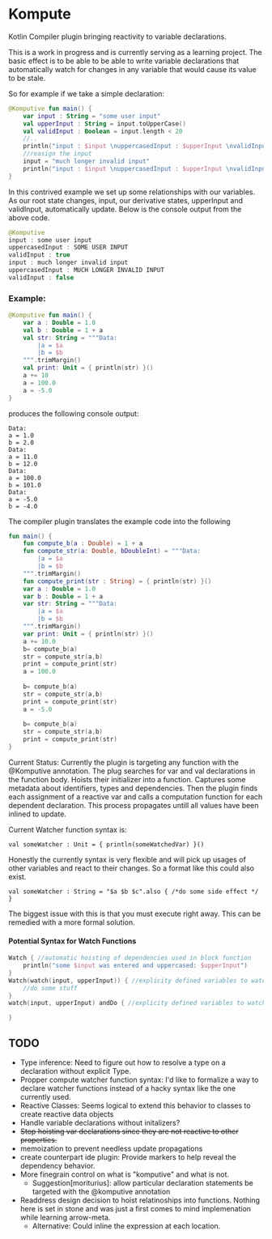 # Kompute
Kotlin Compiler plugin bringing reactivity to variable declarations.

This is a work in progress and is currently serving as a learning project. The basic effect is to be able to be able to write variable declarations that automatically watch for changes in any variable that would cause its value to be stale.

So for example if we take a simple declaration:
```kotlin
@Komputive fun main() {
    var input : String = "some user input"
    val upperInput : String = input.toUpperCase()
    val validInput : Boolean = input.length < 20
    //..
    println("input : $input \nuppercasedInput : $upperInput \nvalidInput : $validInput")
    //reasign the input
    input = "much longer invalid input"
    println("input : $input \nuppercasedInput : $upperInput \nvalidInput : $validInput")
}
```

In this contrived example we set up some relationships with our variables. As our root state changes, input, our derivative states, upperInput and validInput, automatically update. Below is the console output from the above code.
```kotlin
@Komputive
input : some user input 
uppercasedInput : SOME USER INPUT 
validInput : true
input : much longer invalid input 
uppercasedInput : MUCH LONGER INVALID INPUT 
validInput : false
```

### Example:
```kotlin
@Komputive fun main() {
    var a : Double = 1.0
    val b : Double = 1 + a
    val str: String = """Data:
        |a = $a
        |b = $b
    """.trimMargin()
    val print: Unit = { println(str) }()
    a += 10
    a = 100.0
    a = -5.0
}
```

produces the following console output:
```
Data:
a = 1.0
b = 2.0
Data:
a = 11.0
b = 12.0
Data:
a = 100.0
b = 101.0
Data:
a = -5.0
b = -4.0
```

The compiler plugin translates the example code into the following
```kotlin
fun main() {
    fun compute_b(a : Double) = 1 + a
    fun compute_str(a: Double, bDoubleInt) = """Data:
        |a = $a
        |b = $b
    """.trimMargin()
    fun compute_print(str : String) = { println(str) }()
    var a : Double = 1.0
    var b : Double = 1 + a
    var str: String = """Data:
        |a = $a
        |b = $b
    """.trimMargin()
    var print: Unit = { println(str) }()
    a += 10.0
    b= compute_b(a)
    str = compute_str(a,b)
    print = compute_print(str)
    a = 100.0
    
    b= compute_b(a)
    str = compute_str(a,b)
    print = compute_print(str)
    a = -5.0
    
    b= compute_b(a)
    str = compute_str(a,b)
    print = compute_print(str)
} 
```

Current Status:
Currently the plugin is targeting any function with the @Komputive annotation. The plug searches for var and val declarations in the function body. Hoists their initializer into a function. Captures some metadata about identifiers, types and dependencies. Then the plugin finds each assignment of a reactive var and calls a computation function for each dependent declaration. This process propagates untill all values have been inlined to update. 

Current Watcher function syntax is:

  ```val someWatcher : Unit = { println(someWatchedVar) }()```
  
  Honestly the currently syntax is very flexible and will pick up usages of other variables and react to their changes. So a format like this could also exist. 
  
```val someWatcher : String = "$a $b $c".also { /*do some side effect */ } ```

The biggest issue with this is that you must execute right away. This can be remedied with a more formal solution.

#### Potential Syntax for Watch Functions
```kotlin
Watch { //automatic hoisting of dependencies used in block function
    println("some $input was entered and uppercased: $upperInput")
}
Watch(watch(input, upperInput)) { //explicity defined variables to watch
    //do some stuff
}
watch(input, upperInput) andDo { //explicity defined variables to watch

}
```



## TODO
- Type inference: Need to figure out how to resolve a type on a declaration without explicit Type.
- Propper compute watcher function syntax: I'd like to formalize a way to declare watcher functions instead of a hacky syntax like the one currently used.
- Reactive Classes: Seems logical to extend this behavior to classes to create reactive data objects
- Handle variable declarations without initalizers?
- ~~Stop hoisting var declarations since they are not reactive to other properties.~~
- memoization to prevent needless update propagations
- create counterpart ide plugin: Provide markers to help reveal the dependency behavior.
- More finegrain control on what is "komputive" and what is not. 
    - Suggestion[moriturius]: allow particular declaration statements be targeted with the @komputive annotation
- Readdress design decision to hoist relatinoships into functions. Nothing here is set in stone and was just a first comes to mind implemenation while learning arrow-meta.
    - Alternative: Could inline the expression at each location.
